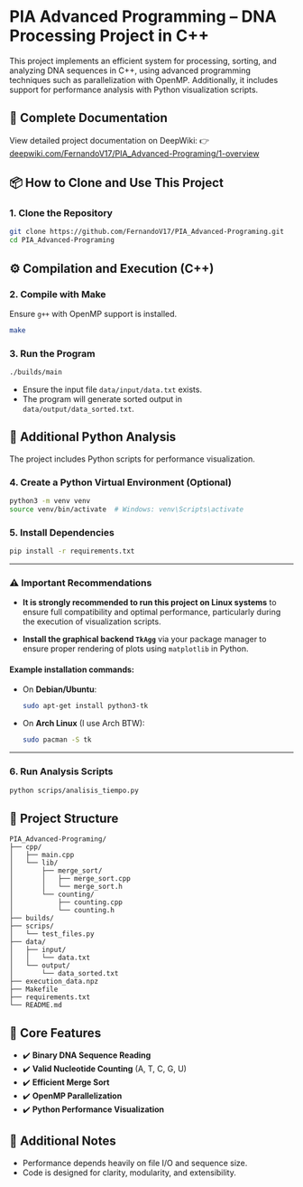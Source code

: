 
# PIA Advanced Programming – DNA Processing Project in C++

This project implements an efficient system for processing, sorting, and analyzing DNA sequences in C++, using advanced programming techniques such as parallelization with OpenMP. Additionally, it includes support for performance analysis with Python visualization scripts.

## 📘 Complete Documentation

View detailed project documentation on DeepWiki:
👉 [deepwiki.com/FernandoV17/PIA_Advanced-Programing/1-overview](https://deepwiki.com/FernandoV17/PIA_Advanced-Programing/1-overview)

## 📦 How to Clone and Use This Project

### 1. Clone the Repository
```bash
git clone https://github.com/FernandoV17/PIA_Advanced-Programing.git
cd PIA_Advanced-Programing
```

## ⚙️ Compilation and Execution (C++)

### 2. Compile with Make
Ensure `g++` with OpenMP support is installed.
```bash
make
```

### 3. Run the Program
```bash
./builds/main
```
- Ensure the input file `data/input/data.txt` exists.
- The program will generate sorted output in `data/output/data_sorted.txt`.

## 🐍 Additional Python Analysis

The project includes Python scripts for performance visualization.

### 4. Create a Python Virtual Environment (Optional)
```bash
python3 -m venv venv
source venv/bin/activate  # Windows: venv\Scripts\activate
```

### 5. Install Dependencies
```bash
pip install -r requirements.txt
```

---
### ⚠️ Important Recommendations

-   **It is strongly recommended to run this project on Linux systems** to ensure full compatibility and optimal performance, particularly during the execution of visualization scripts.

-   **Install the graphical backend `TkAgg`** via your package manager to ensure proper rendering of plots using `matplotlib` in Python.


#### Example installation commands:

-   On **Debian/Ubuntu**:

    ```bash
    sudo apt-get install python3-tk

    ```

-   On **Arch Linux** (I use Arch BTW):

    ```bash
    sudo pacman -S tk

    ```


----------


### 6. Run Analysis Scripts
```bash
python scrips/analisis_tiempo.py
```

## 📂 Project Structure
```
PIA_Advanced-Programing/
├── cpp/
│   ├── main.cpp
│   └── lib/
│       ├── merge_sort/
│       │   ├── merge_sort.cpp
│       │   └── merge_sort.h
│       └── counting/
│           ├── counting.cpp
│           └── counting.h
├── builds/
├── scrips/
│   └── test_files.py
├── data/
│   ├── input/
│   │   └── data.txt
│   └── output/
│       └── data_sorted.txt
├── execution_data.npz
├── Makefile
├── requirements.txt
└── README.md
```

## 🧪 Core Features
- ✔️ **Binary DNA Sequence Reading**
- ✔️ **Valid Nucleotide Counting** (A, T, C, G, U)
- ✔️ **Efficient Merge Sort**
- ✔️ **OpenMP Parallelization**
- ✔️ **Python Performance Visualization**

## 📌 Additional Notes
- Performance depends heavily on file I/O and sequence size.
- Code is designed for clarity, modularity, and extensibility.
